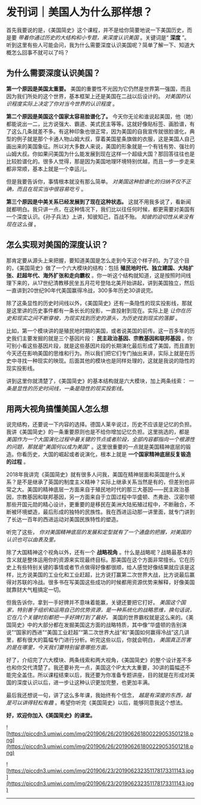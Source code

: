 # 发刊词｜美国人为什么那样想？

首先我要说的是，《美国简史》这个课程，并不是给你简要地说一下美国历史，而是要 *带着你通过历史的大结构和小专题，来深度认识美国* 。关键词是“ **深度** ”。听到这里有些人可能会问，我为什么需要深度认识美国呢？简单了解一下、知道大概怎么回事不就可以了吗？

## 为什么需要深度认识美国？

 **第一个原因是美国太重要。** 美国的重要性不光因为它仍然是世界第一强国，而且因为我们所处的这个世界，基本框架上还是美国在二战以后设计的。 *对美国的认识程度实际上决定了你对当今世界的认识程度* 。

 **第二个原因是美国这个国家太容易脸谱化了。** 今天你无论和谁说起美国，他（她）都能说出一二，比方说强大、霸道、美式民主等等。这就好像贴标签、画脸谱，有了这么几条就差不多。有这种印象也很正常，因为美国的自我宣传就很脸谱化，典型的例子就是那个卡通人物山姆大叔，穿着美国星条旗做的衣服，这是美国人自己画出来的美国象征。所以对大多数人来说，美国的形象就是一个有钱有势、强壮的山姆大叔。你如果问美国为什么能发展到现在这样一个超级大国？那回答往往也是比较脸谱化的。很多人觉得，那是因为美国地理环境特别优越，而且一步一步走来都非常顺，基本上就是一个幸运儿。

但是我要告诉你，事情根本就没有那么简单。 *对美国这种脸谱化的归纳不仅不正确，而且在现实当中很容易吃亏* 。

 **第三个原因是中美关系已经发展到了现在这种状态。** 这就不用我多说了，看新闻就都明白。我只讲一点，在这种情况下，我们比以往任何时候，都更需要对美国有一个深度认识。《孙子兵法》上讲，知彼知己，百战不殆。 *知彼的迫切性从来没有现在这么强* 。

## 怎么实现对美国的深度认识？

那肯定要从源头上来把握，要知道美国是怎么走到今天这个样子的。为了这个目的，《美国简史》做了一个六大模块的结构：包括 **殖民地时代、独立建国、大陆扩张、赶超年代、海外扩张和走向霸权** 。你一听这个结构就知道，这是按照时间线理下来的，从17世纪清教移民坐五月花号登陆北美开始讲起，讲到美国独立，然后一直讲到20世纪90年代美国赢得冷战，300多年历史30讲说完。

除了这条显性的历史时间线以外，《美国简史》还有一条隐性的现实投影线，那就是这里讲的历史事件都有一条长长的投影，一直投射到现在。实际上是 *让你在历史和现实之间不断穿梭，为现实找到历史的源头，为历史找到现实的落脚* 。

比如，第一个模块讲的是殖民地时期的美国，或者说美国的前传。这一百多年的历史我们主要发掘的就是三个基因片段： **民主政治基因、宗教基因和联邦基因** 。你可别小看这些基因片段，就是这些基因片段的长期演化最后形成了美国，而且直到今天还在影响美国的思维和行为。所以我们把它们专门抽出来讲，实际上就是在历史中寻找一种现实的映现。后面其他的模块也是同样处理的，这就是我说的隐性的现实投影线。

讲到这里你就清楚了，《美国简史》的基本结构就是六大模块，加上两条线索： *一条是显性的历史时间线，一条是隐性的现实投影线。*

## 用两大视角搞懂美国人怎么想

说完结构，还要说一下内容的选择。德国人莱辛说过，历史不应该是记忆的负担。我讲《美国简史》的一条重要原则也是不给你增加记忆负担。这里挑选的，都是 *美国作为一个大国演化过程中最关键的节点或者阶段，全部内容都指向一个根源性的问题，那就是“美国何以成为美国”* 。这里很重要的一点就是美国精神底层的锻造。你看历史，大国的崛起或者说演化，根本上就是 **一个国家精神底层反复锻造的过程** 。

2018年我讲完《英国简史》就有很多人问我，美国在精神层面和英国是什么关系？是不是继承了英国的制度主义精神？实际上继承关系当然是有的，但差别也非常之大。美国的精神底层一方面来自于殖民地时代的那三大基因——民主政治基因，宗教基因和联邦基因，另一方面来自于立国过程中华盛顿、杰弗逊、汉密尔顿那些开国元勋的精心设计，更重要的是移民在美洲大陆拓殖过程中，不断融合，不断被环境塑造，最后形成的独特的民族性。我在西进运动那一讲里面，就专门讲到了长达一百年的西进运动对美国民族特性的塑造。

听完了这些， *你对美国精神底层的发展和定型就有了一个通盘的把握，对美国的认识也可以由表及里。*

除了大国精神这个视角以外，还有一个 **战略视角** 。什么是战略呢？战略最基本的含义就是整体运用你的资源来实现最终目标。那美国在这个方面非常擅长。它在历史上有些特别关键的事情或者节点做得好像都很顺，给人感觉好像结果就应该是这样，比方说美国的工业化和工业赶超，比方说打赢第二次世界大战，比方说最后赢得对苏联的冷战。很多书在写美国这些成功的时候都用资源优势来解释，好像美国就靠财大气粗搞定一切。

但我告诉你，拿到一手好牌并不意味着能赢，关键还要把它打好。 *美国这个国家，特别善于组织和运用自己的优势资源，是一种系统化的战略思维，换句话说，它在几个关键时刻都把一手好牌打到了最好。* 美国的世界霸权就是这么来的。《美国简史》中的大部分都在发掘美国这方面的战略特质，其中像“华盛顿的告别演说”“国家的西进”“美国工业赶超”“第二次世界大战”和“美国如何赢得冷战”这几讲里，都有很大的篇幅专门进行分析。听完这些以后，你就会明白， *美国真正厉害的是在哪里，今天我们要特别留意哪些方面。*

好了，介绍完了六大模块、两条线索和两大视角，《美国简史》的整个设计差不多也和你交代清楚了。我还要补充一点，美国这个IP太大太重要，30讲的篇幅还不能完全盖住。所以课程结束以后，我还要为你准备专题讲座，目的就是在形成对美国的深度认识以后，进一步让这种认识更加完整，也更加丰满。

最后我还想说一句，讲了这么多年课，我始终有个信念， *越是有深度的东西，越是可以讲得轻松有趣* 。希望你听完《美国简史》以后，能够同意我这个想法。

 **好，欢迎你加入《美国简史》的课堂。**

![https://piccdn3.umiwi.com/img/201906/26/201906261800229053501218.png](https://piccdn3.umiwi.com/img/201906/26/201906261800229053501218.png)

![https://piccdn3.umiwi.com/img/201906/23/201906232351178173311143.jpg](https://piccdn3.umiwi.com/img/201906/23/201906232351178173311143.jpg)

---
